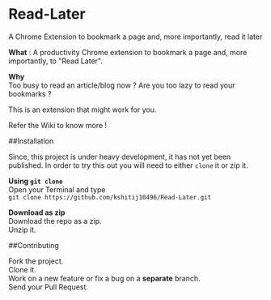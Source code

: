 # Read-Later
A Chrome Extension to bookmark a page and, more importantly, read it later

**What** : A productivity Chrome extension to bookmark a page and, more importantly, to "Read Later".  
  
**Why**  
Too busy to read an article/blog now ?
Are you too lazy to read your bookmarks ?

This is an extension that might work for you.

Refer the Wiki to know more !

##Installation

Since, this project is under heavy development, it has not yet been published.
In order to try this out you will need to either `clone` it or zip it.  

**Using `git clone`**  
Open your Terminal and type  
`git clone https://github.com/kshitij10496/Read-Later.git`  

**Download as zip**  
Download the repo as a zip.  
Unzip it.

##Contributing  

Fork the project.  
Clone it.  
Work on a new feature or fix a bug on a **separate** branch.  
Send your Pull Request.
